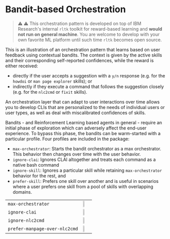 # Bandit-based Orchestration

> :warning: :warning: This orchestration pattern is developed on top of IBM Research's 
internal `rltk` toolkit for reward-based learning and **would not run on general machine**. 
You are welcome to develop with your own favorite ML platform until such time `rltk` 
becomes open source. 

This is an illustration of an orchestration pattern that learns based on user feedback 
using contextual bandits. The context is given by the active skills and their corresponding 
self-reported confidences, while the reward is either received: 

+ directly if the user accepts a suggestion with a `y/n` response 
(e.g. for the `howdoi` or `man page explorer` skills); or 
+ indirectly if they execute a command that follows the suggestion closely 
(e.g. for the `nlc2cmd` or `fixit` skills). 

An orchestration layer that can adapt to user interactions over time allows you to 
develop CLIs that are personalized to the needs of individual users or user types, 
as well as deal with miscalibrated confidences of skills.

Bandits - and Reinforcement Learning based agents in general - require an initial 
phase of exploration which can adversely affect the end-user experience. To bypass
this phase, the bandits can be warm-started with a particular profile. Four profiles
are included in the package:

- `max-orchestrator`: Starts the bandit orchestrator as a max orchestrator. This behavior
then changes over time with the user behavior. 
- `ignore-clai`: Ignores CLAI altogether and treats each command as a native bash command
- `ignore-skill`: Ignores a particular skill while retaining `max-orchestrator` 
behavior for the rest, and
- `prefer-skill`: Prefers one skill over another and is useful in scenarios where a user
prefers one skill from a pool of skills with overlapping domains.

|       |       |
| ----- | ----- |
| `max-orchestrator` | <img src="https://www.dropbox.com/s/t0s9l066ntfd5v4/max-orchestrator.png?raw=1" height="40%" width="40%" />  |
| `ignore-clai` | <img src="https://www.dropbox.com/s/ji8t8mraav9xszh/noop.png?raw=1" height="40%" width="40%"/>  |
| `ignore-nlc2cmd` | <img src="https://www.dropbox.com/s/a28s965vit3fshj/ignore-nlc2cmd.png?raw=1" width="40%" height="40%" />  |
| `prefer-manpage-over-nlc2cmd`   | <img src="https://www.dropbox.com/s/meho56ix1srfe9j/manpage-over-nlc2cmd.png?raw=1" height="40%" width="40%" />  |
